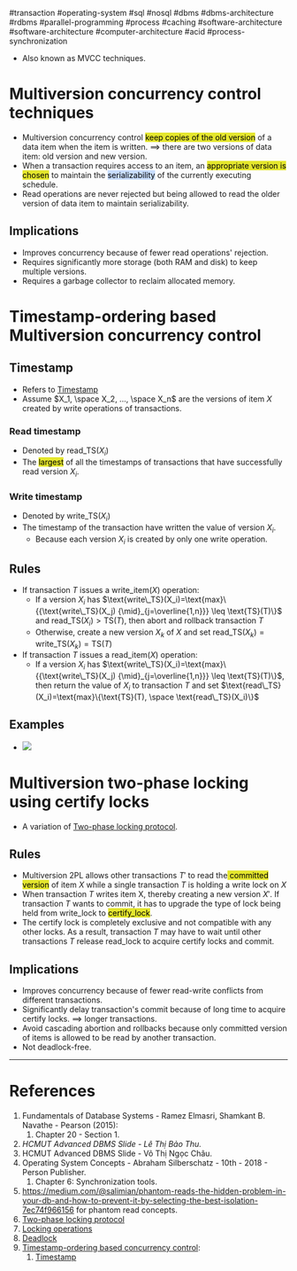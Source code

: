 #transaction #operating-system #sql #nosql #dbms #dbms-architecture #rdbms #parallel-programming #process #caching #software-architecture #software-architecture #computer-architecture  #acid #process-synchronization 

- Also known as MVCC techniques.
# Multiversion concurrency control techniques
- Multiversion concurrency control <mark style="background: #e4e62d;">keep copies of the old version</mark> of a data item when the item is written. $\implies$ there are two versions of data item: old version and new version.
- When a transaction requires access to an item, an <mark style="background: #e4e62d;">appropriate version is chosen</mark> to maintain the <mark style="background: #ADCCFFA6;">serializability</mark> of the currently executing schedule.
- Read operations are never rejected but being allowed to read the older version of data item to maintain serializability.
## Implications
- Improves concurrency because of fewer read operations' rejection.
- Requires significantly more storage (both RAM and disk) to keep multiple versions.
- Requires a garbage collector to reclaim allocated memory.
# Timestamp-ordering based Multiversion concurrency control
## Timestamp
- Refers to [Timestamp](Timestamp-ordering%20based%20concurrency%20control.md#Timestamp)
- Assume $X_1, \space X_2, ..., \space X_n$ are the versions of item $X$ created by write operations of transactions.
### Read timestamp
- Denoted by $\text{read\_TS}(X_i)$
- The <mark style="background: #e4e62d;">largest</mark> of all the timestamps of transactions that have successfully read version $X_i$.
### Write timestamp
- Denoted by $\text{write\_TS}(X_i)$
-  The timestamp of the transaction have written the value of version $X_i$.
	- Because each version $X_i$ is created by only one write operation.
## Rules
- If transaction $T$ issues a $\text{write\_item}(X)$ operation:
	- If a version $X_i$ has $\text{write\_TS}(X_i)=\text{max}\{{\text{write\_TS}(X_j) {\mid}_{j=\overline{1,n}}} \leq \text{TS}(T)\}$ and $\text{read\_TS}(X_i) > \text{TS}(T)$, then abort and rollback transaction $T$
	- Otherwise, create a new version $X_k$ of $X$ and set $\text{read\_TS}(X_k)=\text{write\_TS}(X_k)=\text{TS}(T)$
- If transaction $T$ issues a $\text{read\_item}(X)$ operation:
	- If a version $X_i$ has $\text{write\_TS}(X_i)=\text{max}\{{\text{write\_TS}(X_j) {\mid}_{j=\overline{1,n}}} \leq \text{TS}(T)\}$, then return the value of $X_i$ to transaction $T$ and set $\text{read\_TS}(X_i)=\text{max}\{\text{TS}(T), \space \text{read\_TS}(X_i)\}$
## Examples
- ![](Pasted%20image%2020241212102810.png)
# Multiversion two-phase locking using certify locks
- A variation of [Two-phase locking protocol](Two-phase%20locking%20protocol.md).
## Rules
- Multiversion 2PL allows other transactions $T'$ to read the<mark style="background: #e4e62d;"> committed version</mark> of item $X$ while a single transaction $T$ is holding a write lock on $X$
- When transaction $T$ writes item X, thereby creating a new version $X'$. If transaction $T$ wants to commit, it has to upgrade the type of lock being held from write_lock to <mark style="background: #e4e62d;">certify_lock</mark>. 
- The certify lock is completely exclusive and not compatible with any other locks. As a result, transaction $T$ may have to wait until other transactions $T$ release read_lock to acquire certify locks and commit.
## Implications
- Improves concurrency because of fewer read-write conflicts from different transactions.
- Significantly delay transaction's commit because of long time to acquire certify locks. $\implies$ longer transactions.
- Avoid cascading abortion and rollbacks because only committed version of items is allowed to be read by another transaction.
- Not deadlock-free.
---
# References
1. Fundamentals of Database Systems - Ramez Elmasri, Shamkant B. Navathe - Pearson (2015):
	1. Chapter 20 - Section 1.
2. *HCMUT Advanced DBMS Slide - Lê Thị Bảo Thu.*
3. HCMUT Advanced DBMS Slide - Võ Thị Ngọc Châu.
4. Operating System Concepts - Abraham Silberschatz - 10th - 2018 - Person Publisher.
	1. Chapter 6: Synchronization tools.
5. https://medium.com/@salimian/phantom-reads-the-hidden-problem-in-your-db-and-how-to-prevent-it-by-selecting-the-best-isolation-7ec74f966156 for phantom read concepts.
6. [Two-phase locking protocol](Two-phase%20locking%20protocol.md)
7. [Locking operations](Locking%20operations.md)
8. [Deadlock](dbms/transaction/acid/concurrency-control/Deadlock.md)
9. [Timestamp-ordering based concurrency control](Timestamp-ordering%20based%20concurrency%20control.md):
	1. [Timestamp](Timestamp-ordering%20based%20concurrency%20control.md#Timestamp)
